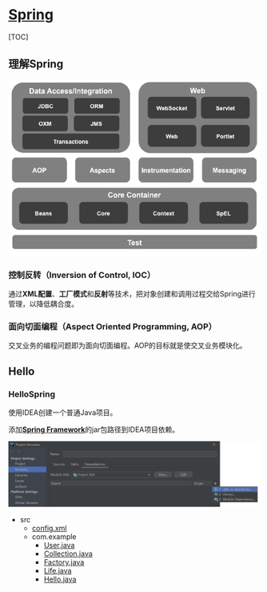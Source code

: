 <link rel="stylesheet" href="https://zhmhbest.gitee.io/hellomathematics/style/index.css">
<script src="https://zhmhbest.gitee.io/hellomathematics/style/index.js"></script>

# [Spring](../index.html)

[TOC]

## 理解Spring

![spring_architecture](images/spring_architecture.png)

### 控制反转（Inversion of Control, IOC）

通过**XML配置**、**工厂模式**和**反射**等技术，把对象创建和调用过程交给Spring进行管理，以降低耦合度。

### 面向切面编程（Aspect Oriented Programming, AOP）

交叉业务的编程问题即为面向切面编程。AOP的目标就是使交叉业务模块化。

## Hello

### HelloSpring

使用IDEA创建一个普通Java项目。

添加[**Spring Framework**](https://repo.spring.io/release/org/springframework/spring/)的jar包路径到IDEA项目依赖。

![idea_add_spring](images/idea_add_spring.png)

- src
  - [config.xml](demo/HelloSpring/src/config.xml)
  - com.example
    - [User.java](demo/HelloSpring/src/com/example/User.java)
    - [Collection.java](demo/HelloSpring/src/com/example/Collection.java)
    - [Factory.java](demo/HelloSpring/src/com/example/Factory.java)
    - [Life.java](demo/HelloSpring/src/com/example/Life.java)
    - [Hello.java](demo/HelloSpring/src/com/example/Hello.java)

<!--
### HelloSpringMVC

登录[Spring Initializr](https://start.spring.io/)下载一个项目模板。

[![Initializr](images/spring_initializr.png)](packages/hello-maven-java-2.2.10-springweb.7z)

```java
package com.example.hello.controller;

import org.springframework.web.bind.annotation.GetMapping;
import org.springframework.web.bind.annotation.PostMapping;
import org.springframework.web.bind.annotation.RestController;

import javax.servlet.http.HttpServletRequest;
import javax.servlet.http.HttpServletResponse;

@RestController
public class HelloController {

    @GetMapping("/hello")
    public String getHello(HttpServletRequest request, HttpServletResponse response) {
        System.out.println(request.getHeader("User-Agent"));
        response.setHeader("MyHeader", "Get");
        return "Hello";
    }

    @PostMapping("/hello")
    public String postHello(HttpServletRequest request, HttpServletResponse response) {
        System.out.println(request.getHeader("User-Agent"));
        response.setHeader("MyHeader", "Post");
        return "Hello";
    }

}
```

```batch
mvn package
@FOR /F "usebackq" %f in (`DIR /B "target\*.jar"`) DO java -jar "target/%f"
REM 127.0.0.1:8080
```
-->